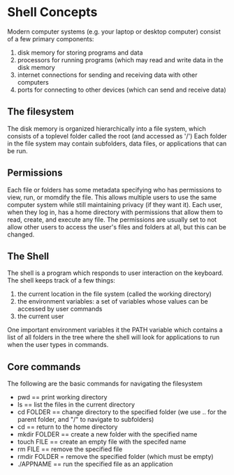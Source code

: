 # Shell Concepts

Modern computer systems (e.g. your laptop or desktop computer) consist of a few primary components:
1. disk memory for storing programs and data
2. processors for running programs (which may read and write data in the disk memory
3. internet connections for sending and receiving data with other computers 
4. ports for connecting to other devices (which can send and receive data)

## The filesystem
The disk memory is organized hierarchically into a file system,
which consists of a toplevel folder called the root (and accessed as '/')
Each folder in the file system may contain subfolders, data files, or applications that can be run.

## Permissions
Each file or folders has some metadata specifying who has permissions to view, run, or momdify the file.
This allows multiple users to use the same computer system while still maintaining privacy (if they want it).
Each user, when they log in, has a home directory with permissions that allow them to read, create, and execute any file.
The permissions are usually set to not allow other users to access the user's files and folders at all, but this can be changed.

## The Shell 
The shell is a program which responds to user interaction on the keyboard.
The shell keeps track of a few things:
1. the current location in the file system (called the working directory)
2. the environment variables: a set of variables whose values can be accessed by user commands
3. the current user

One important environment variables it the PATH variable which contains a list of all folders in the tree
where the shell will look for applications to run when the user types in commands.

## Core commands
The following are the basic commands for navigating the filesystem

* pwd == print working directory
* ls  == list the files in the current directory
* cd FOLDER == change directory to the specified folder (we use .. for the parent folder, and "/" to navigate to subfolders)
* cd == return to the home directory
* mkdir FOLDER == create a new folder with the specified name
* touch FILE == create an empty file with the specifed name
* rm FILE == remove the specified file
* rmdir FOLDER = remove the specified folder (which must be empty)
* ./APPNAME == run the specified file as an application


